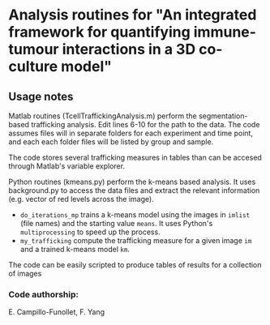 # Analysis routines for "An integrated framework for quantifying immune-tumour interactions in a 3D co-culture model"

## Usage notes
Matlab routines (TcellTraffickingAnalysis.m) perform the segmentation-based trafficking analysis.
Edit lines 6-10 for the path to the data. The code assumes files will in separate folders for each experiment and time point, and each each folder files will be listed by group and sample.

The code stores several trafficking measures in tables than can be accesed through Matlab's variable explorer.

Python routines (kmeans.py) perform the k-means based analysis. It uses background.py to access the data files and extract the relevant information (e.g. vector of red levels across the image).
 - `do_iterations_mp` trains a k-means model using the images in `imlist` (file names) and the starting value `means`. It uses Python's `multiprocessing` to speed up the process.
 - `my_trafficking` compute the trafficking measure for a given image `im` and a trained k-means model `km`. 

The code can be easily scripted to produce tables of results for a collection of images


### Code authorship:
E. Campillo-Funollet, F. Yang 
